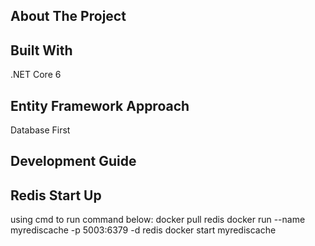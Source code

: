  ## About The Project

## Built With 
.NET Core 6


## Entity Framework Approach 
Database First

## Development Guide


## Redis Start Up
using cmd to run command below:
docker pull redis
docker run --name myrediscache -p 5003:6379 -d redis
docker start myrediscache
